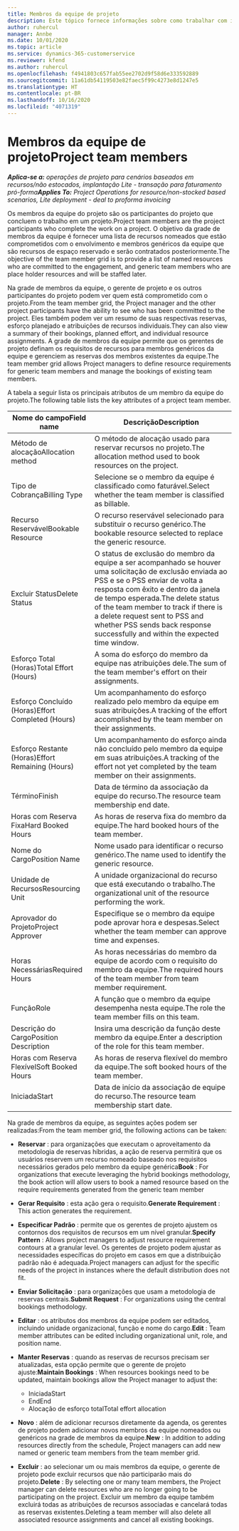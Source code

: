 ```yaml
---
title: Membros da equipe de projeto
description: Este tópico fornece informações sobre como trabalhar com informações, atributos e agendamento dos membros da equipe do projeto.
author: ruhercul
manager: Annbe
ms.date: 10/01/2020
ms.topic: article
ms.service: dynamics-365-customerservice
ms.reviewer: kfend
ms.author: ruhercul
ms.openlocfilehash: f4941803c657fab55ee2702d9f58d6e333592889
ms.sourcegitcommit: 11a61db54119503e82faec5f99c4273e8d1247e5
ms.translationtype: HT
ms.contentlocale: pt-BR
ms.lasthandoff: 10/16/2020
ms.locfileid: "4071319"
---
```

# <a name="project-team-members"></a><span data-ttu-id="ca18c-103">Membros da equipe de projeto</span><span class="sxs-lookup"><span data-stu-id="ca18c-103">Project team members</span></span>

<span data-ttu-id="ca18c-104">_**Aplica-se a:** operações de projeto para cenários baseados em recursos/não estocados, implantação Lite - transação para faturamento pró-forma_</span><span class="sxs-lookup"><span data-stu-id="ca18c-104">_**Applies To:** Project Operations for resource/non-stocked based scenarios, Lite deployment - deal to proforma invoicing_</span></span>

<span data-ttu-id="ca18c-105">Os membros da equipe do projeto são os participantes do projeto que concluem o trabalho em um projeto.</span><span class="sxs-lookup"><span data-stu-id="ca18c-105">Project team members are the project participants who complete the work on a project.</span></span> <span data-ttu-id="ca18c-106">O objetivo da grade de membros da equipe é fornecer uma lista de recursos nomeados que estão comprometidos com o envolvimento e membros genéricos da equipe que são recursos de espaço reservado e serão contratados posteriormente.</span><span class="sxs-lookup"><span data-stu-id="ca18c-106">The objective of the team member grid is to provide a list of named resources who are committed to the engagement, and generic team members who are place holder resources and will be staffed later.</span></span>

<span data-ttu-id="ca18c-107">Na grade de membros da equipe, o gerente de projeto e os outros participantes do projeto podem ver quem está comprometido com o projeto.</span><span class="sxs-lookup"><span data-stu-id="ca18c-107">From the team member grid, the Project manager and the other project participants have the ability to see who has been committed to the project.</span></span> <span data-ttu-id="ca18c-108">Eles também podem ver um resumo de suas respectivas reservas, esforço planejado e atribuições de recursos individuais.</span><span class="sxs-lookup"><span data-stu-id="ca18c-108">They can also view a summary of their bookings, planned effort, and individual resource assignments.</span></span> <span data-ttu-id="ca18c-109">A grade de membros da equipe permite que os gerentes de projeto definam os requisitos de recursos para membros genéricos da equipe e gerenciem as reservas dos membros existentes da equipe.</span><span class="sxs-lookup"><span data-stu-id="ca18c-109">The team member grid allows Project managers to define resource requirements for generic team members and manage the bookings of existing team members.</span></span>

<span data-ttu-id="ca18c-110">A tabela a seguir lista os principais atributos de um membro da equipe do projeto.</span><span class="sxs-lookup"><span data-stu-id="ca18c-110">The following table lists the key attributes of a project team member.</span></span>

| <span data-ttu-id="ca18c-111">Nome do campo</span><span class="sxs-lookup"><span data-stu-id="ca18c-111">Field name</span></span>          | <span data-ttu-id="ca18c-112">Descrição</span><span class="sxs-lookup"><span data-stu-id="ca18c-112">Description</span></span>                                                                                                                                                                  |
|--------------------------|-----------------------------------------------------------------------------------------------------------------------------------------------------------------------------------|
| <span data-ttu-id="ca18c-113">Método de alocação</span><span class="sxs-lookup"><span data-stu-id="ca18c-113">Allocation method</span></span>        | <span data-ttu-id="ca18c-114">O método de alocação usado para reservar recursos no projeto.</span><span class="sxs-lookup"><span data-stu-id="ca18c-114">The allocation method used to book resources on the project.</span></span>                                                                         |
| <span data-ttu-id="ca18c-115">Tipo de Cobrança</span><span class="sxs-lookup"><span data-stu-id="ca18c-115">Billing Type</span></span>             | <span data-ttu-id="ca18c-116">Selecione se o membro da equipe é classificado como faturável.</span><span class="sxs-lookup"><span data-stu-id="ca18c-116">Select whether the team member is classified as billable.</span></span>                                                                                                                                       |
| <span data-ttu-id="ca18c-117">Recurso Reservável</span><span class="sxs-lookup"><span data-stu-id="ca18c-117">Bookable Resource</span></span>        | <span data-ttu-id="ca18c-118">O recurso reservável selecionado para substituir o recurso genérico.</span><span class="sxs-lookup"><span data-stu-id="ca18c-118">The bookable resource selected to replace the generic resource.</span></span>                                                                                                                   |
| <span data-ttu-id="ca18c-119">Excluir Status</span><span class="sxs-lookup"><span data-stu-id="ca18c-119">Delete Status</span></span>            | <span data-ttu-id="ca18c-120">O status de exclusão do membro da equipe a ser acompanhado se houver uma solicitação de exclusão enviada ao PSS e se o PSS enviar de volta a resposta com êxito e dentro da janela de tempo esperada.</span><span class="sxs-lookup"><span data-stu-id="ca18c-120">The delete status of the team member to track if there is a delete request sent to PSS and whether PSS sends back response successfully and within the expected time window.</span></span> |
| <span data-ttu-id="ca18c-121">Esforço Total (Horas)</span><span class="sxs-lookup"><span data-stu-id="ca18c-121">Total Effort (Hours)</span></span>     | <span data-ttu-id="ca18c-122">A soma do esforço do membro da equipe nas atribuições dele.</span><span class="sxs-lookup"><span data-stu-id="ca18c-122">The sum of the team member's effort on their assignments.</span></span>                                                                                                                         |
| <span data-ttu-id="ca18c-123">Esforço Concluído (Horas)</span><span class="sxs-lookup"><span data-stu-id="ca18c-123">Effort Completed (Hours)</span></span> | <span data-ttu-id="ca18c-124">Um acompanhamento do esforço realizado pelo membro da equipe em suas atribuições.</span><span class="sxs-lookup"><span data-stu-id="ca18c-124">A tracking of the effort accomplished by the team member on their assignments.</span></span>                                                                                           |
| <span data-ttu-id="ca18c-125">Esforço Restante (Horas)</span><span class="sxs-lookup"><span data-stu-id="ca18c-125">Effort Remaining (Hours)</span></span> | <span data-ttu-id="ca18c-126">Um acompanhamento do esforço ainda não concluído pelo membro da equipe em suas atribuições.</span><span class="sxs-lookup"><span data-stu-id="ca18c-126">A tracking of the effort not yet completed by the team member on their assignments.</span></span>                                                                                    |
| <span data-ttu-id="ca18c-127">Término</span><span class="sxs-lookup"><span data-stu-id="ca18c-127">Finish</span></span>                   | <span data-ttu-id="ca18c-128">Data de término da associação da equipe do recurso.</span><span class="sxs-lookup"><span data-stu-id="ca18c-128">The resource team membership end date.</span></span>                                                                                                                                            |
| <span data-ttu-id="ca18c-129">Horas com Reserva Fixa</span><span class="sxs-lookup"><span data-stu-id="ca18c-129">Hard Booked Hours</span></span>        | <span data-ttu-id="ca18c-130">As horas de reserva fixa do membro da equipe.</span><span class="sxs-lookup"><span data-stu-id="ca18c-130">The hard booked hours of the team member.</span></span>                                                                                                                                                                |
| <span data-ttu-id="ca18c-131">Nome do Cargo</span><span class="sxs-lookup"><span data-stu-id="ca18c-131">Position Name</span></span>            | <span data-ttu-id="ca18c-132">Nome usado para identificar o recurso genérico.</span><span class="sxs-lookup"><span data-stu-id="ca18c-132">The name used to identify the generic resource.</span></span>                                                                                                                                   |
| <span data-ttu-id="ca18c-133">Unidade de Recursos</span><span class="sxs-lookup"><span data-stu-id="ca18c-133">Resourcing Unit</span></span>          | <span data-ttu-id="ca18c-134">A unidade organizacional do recurso que está executando o trabalho.</span><span class="sxs-lookup"><span data-stu-id="ca18c-134">The organizational unit of the resource performing the work.</span></span>                                                                                                                      |
| <span data-ttu-id="ca18c-135">Aprovador do Projeto</span><span class="sxs-lookup"><span data-stu-id="ca18c-135">Project Approver</span></span>         | <span data-ttu-id="ca18c-136">Especifique se o membro da equipe pode aprovar hora e despesas.</span><span class="sxs-lookup"><span data-stu-id="ca18c-136">Select whether the team member can approve time and expenses.</span></span>                                                                                                                     |
| <span data-ttu-id="ca18c-137">Horas Necessárias</span><span class="sxs-lookup"><span data-stu-id="ca18c-137">Required Hours</span></span>           | <span data-ttu-id="ca18c-138">As horas necessárias do membro da equipe de acordo com o requisito do membro da equipe.</span><span class="sxs-lookup"><span data-stu-id="ca18c-138">The required hours of the team member from team member requirement.</span></span>                                                                                                                       |
| <span data-ttu-id="ca18c-139">Função</span><span class="sxs-lookup"><span data-stu-id="ca18c-139">Role</span></span>                     | <span data-ttu-id="ca18c-140">A função que o membro da equipe desempenha nesta equipe.</span><span class="sxs-lookup"><span data-stu-id="ca18c-140">The role the team member fills on this team.</span></span>                                                                                                                                |
| <span data-ttu-id="ca18c-141">Descrição do Cargo</span><span class="sxs-lookup"><span data-stu-id="ca18c-141">Position Description</span></span>     | <span data-ttu-id="ca18c-142">Insira uma descrição da função deste membro da equipe.</span><span class="sxs-lookup"><span data-stu-id="ca18c-142">Enter a description of the role for this team member.</span></span>                                                                                                                             |
| <span data-ttu-id="ca18c-143">Horas com Reserva Flexível</span><span class="sxs-lookup"><span data-stu-id="ca18c-143">Soft Booked Hours</span></span>        | <span data-ttu-id="ca18c-144">As horas de reserva flexível do membro da equipe.</span><span class="sxs-lookup"><span data-stu-id="ca18c-144">The soft booked hours of the team member.</span></span>                                                                                                                                                                 |
| <span data-ttu-id="ca18c-145">Iniciada</span><span class="sxs-lookup"><span data-stu-id="ca18c-145">Start</span></span>                    | <span data-ttu-id="ca18c-146">Data de início da associação de equipe do recurso.</span><span class="sxs-lookup"><span data-stu-id="ca18c-146">The resource team membership start date.</span></span>                                                                                                                                          |

<span data-ttu-id="ca18c-147">Na grade de membros da equipe, as seguintes ações podem ser realizadas:</span><span class="sxs-lookup"><span data-stu-id="ca18c-147">From the team member grid, the following actions can be taken:</span></span>

- <span data-ttu-id="ca18c-148">**Reservar** : para organizações que executam o aproveitamento da metodologia de reservas híbridas, a ação de reserva permitirá que os usuários reservem um recurso nomeado baseado nos requisitos necessários gerados pelo membro da equipe genérica</span><span class="sxs-lookup"><span data-stu-id="ca18c-148">**Book** : For organizations that execute leveraging the hybrid bookings methodology, the book action will allow users to book a named resource based on the require requirements generated from the generic team member</span></span>
- <span data-ttu-id="ca18c-149">**Gerar Requisito** : esta ação gera o requisito.</span><span class="sxs-lookup"><span data-stu-id="ca18c-149">**Generate Requirement** : This action generates the requirement.</span></span>
- <span data-ttu-id="ca18c-150">**Especificar Padrão** : permite que os gerentes de projeto ajustem os contornos dos requisitos de recursos em um nível granular.</span><span class="sxs-lookup"><span data-stu-id="ca18c-150">**Specify Pattern** : Allows project managers to adjust resource requirement contours at a granular level.</span></span> <span data-ttu-id="ca18c-151">Os gerentes de projeto podem ajustar as necessidades específicas do projeto em casos em que a distribuição padrão não é adequada.</span><span class="sxs-lookup"><span data-stu-id="ca18c-151">Project managers can adjust for the specific needs of the project in instances where the default distribution does not fit.</span></span>
- <span data-ttu-id="ca18c-152">**Enviar Solicitação** : para organizações que usam a metodologia de reservas centrais.</span><span class="sxs-lookup"><span data-stu-id="ca18c-152">**Submit Request** : For organizations using the central bookings methodology.</span></span>
- <span data-ttu-id="ca18c-153">**Editar** : os atributos dos membros da equipe podem ser editados, incluindo unidade organizacional, função e nome do cargo.</span><span class="sxs-lookup"><span data-stu-id="ca18c-153">**Edit** : Team member attributes can be edited including organizational unit, role, and position name.</span></span>
- <span data-ttu-id="ca18c-154">**Manter Reservas** : quando as reservas de recursos precisam ser atualizadas, esta opção permite que o gerente de projeto ajuste:</span><span class="sxs-lookup"><span data-stu-id="ca18c-154">**Maintain Bookings** : When resources bookings need to be updated, maintain bookings allow the Project manager to adjust the:</span></span>

    - <span data-ttu-id="ca18c-155">Iniciada</span><span class="sxs-lookup"><span data-stu-id="ca18c-155">Start</span></span>
    - <span data-ttu-id="ca18c-156">End</span><span class="sxs-lookup"><span data-stu-id="ca18c-156">End</span></span>
    - <span data-ttu-id="ca18c-157">Alocação de esforço total</span><span class="sxs-lookup"><span data-stu-id="ca18c-157">Total effort allocation</span></span>

- <span data-ttu-id="ca18c-158">**Novo** : além de adicionar recursos diretamente da agenda, os gerentes de projeto podem adicionar novos membros da equipe nomeados ou genéricos na grade de membros da equipe.</span><span class="sxs-lookup"><span data-stu-id="ca18c-158">**New** : In addition to adding resources directly from the schedule, Project managers can add new named or generic team members from the team member grid.</span></span>
- <span data-ttu-id="ca18c-159">**Excluir** : ao selecionar um ou mais membros da equipe, o gerente de projeto pode excluir recursos que não participarão mais do projeto.</span><span class="sxs-lookup"><span data-stu-id="ca18c-159">**Delete** : By selecting one or many team members, the Project manager can delete resources who are no longer going to be participating on the project.</span></span> <span data-ttu-id="ca18c-160">Excluir um membro da equipe também excluirá todas as atribuições de recursos associadas e cancelará todas as reservas existentes.</span><span class="sxs-lookup"><span data-stu-id="ca18c-160">Deleting a team member will also delete all associated resource assignments and  cancel all existing bookings.</span></span>
